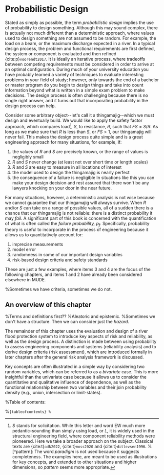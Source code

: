 # Probabilistic Design

Stated as simply as possible, the term *probabilistic design* implies the use of probability to design something. Although this may sound complex, there is actually not much different than a deterministic approach, where values used to design something are not assumed to be random. For example, the load on a beam, or the maximum discharge expected in a river. In a typical design process, the problem and functional requirements are first defined, the system or component is evaluated and then refined {cite:p}`voorendt2017`. It is ideally an iterative process, where tradeoffs between competing requirements must be considered in order to arrive at an optimal configuration. During much of your university education you have probably learned a variety of techniques to evaluate interesting problems in your field of study; however, only towards the end of a bachelor or master program do you begin to *design* things and take into count information beyond what is written in a simple exam problem to make decisions. The design process is often challenging because there is no single right answer, and it turns out that incorporating probability in the design process can help.

Consider some arbitrary object--let's call it a thingamajig--which we must design and eventually build. We would like to apply the safety factor approach, which compares load[^solicitation], $S$, to resistance, $R$, such that $FS=S/R$. As long as we make sure that $R$ is less than $S$, or $FS>1$, our thingamajig will never fail. This makes the design process quite simple and is a great engineering approach for many situations, for example, if:
1. the values of $R$ and $S$ are precisely known, or the range of values is negligibly small
2. $R$ and $S$ never change (at least not over short time or length scales)
3. $R$ and $S$ are easy to measure in all locations of interest
4. the model used to design the thingamajig is nearly perfect
5. the consequence of a failure is negligible
In situations like this you can make your design decision and rest assured that there won't be any lawyers knocking on your door in the near future.

For many situations, however, a deterministic analysis is not wise because we cannot guarantee that our thingamajig will always survive. When $R$ and/or $S$ can take on a range of possible values, all of a sudden there is a chance that our thingamajig is not reliable: there is a distinct probability it may *fail.* A significant part of this book is concerned with the quantification of what is often called the *failure probability,* $p_f$. Specifically, probability theory is useful to incorporate in the process of engineering because it allows us to quantitatively account for:  

1. imprecise measurements
2. model error
3. randomness in some of our important design variables
4. risk-based design criteria and safety standards

These are just a few examples, where items 3 and 4 are the focus of the following chapters, and items 1 and 2 have already been considered elsewhere in MUDE.

%Sometimes we have criteria, sometimes we do not.

## An overview of this chapter

%Terms and definitions first??
%Aleatoric and epistemic.
%Sometimes we don't have a structure. Then we can consider just the *hazard*.

The remainder of this chapter uses the evaluation and design of a river flood protection system to introduce key aspects of risk and reliability, as well as the design process. A distinction is made between using probability to assess engineering components and systems (reliability analysis) and to derive design criteria (risk assessment), which are introduced formally in later chapters after the general risk analysis framework is discussed.

Key concepts are often illustrated in a simple way by considering two random variables, which can be referred to as a *bivariate* case. This is more insightful than the univariate case because it allows us to consider the quantitative and qualitative influence of dependence, as well as the functional relationship between two variables and their join probability density (e.g., union, intersection or limit-states).

%Table of contents:

%```{tableofcontents}
%```

[^solicitation]: $S$ stands for solicitation. While this letter and word EW much more pedantic-sounding than simply using load, or $L$, it is widely used in the structural engineering field, where component reliability methods were pioneered. Here we take a broader approach on the subject. Classical texts are {cite:t}`adk2022`, {cite:t}`moss2020` and {cite:t}`ditlevsen1996`.
%[^pattern]: The word *paradigm* is not used because it suggests completeness. The examples here, are meant to be used as illustrations for key concepts, and extended to other situations and higher dimensions, so *pattern* seems more appropriate.